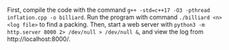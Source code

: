 First, compile the code with the command `g++ -std=c++17 -O3 -pthread inflation.cpp -o billiard`. Run the program with command `./billiard <n> <log file>` to find a packing. Then, start a web server with `python3 -m http.server 8000 2> /dev/null > /dev/null &`, and view the log from http://localhost:8000/. 
